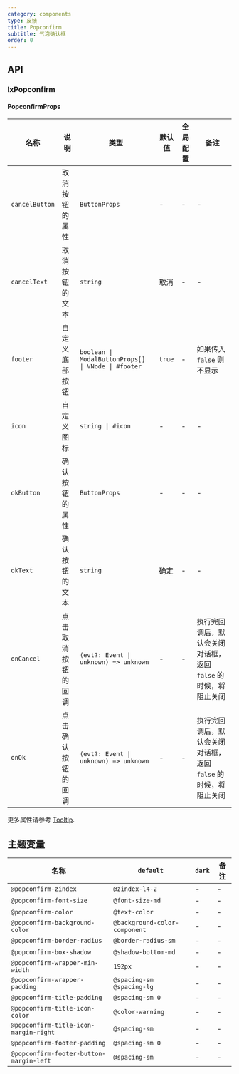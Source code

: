 ```yaml
---
category: components
type: 反馈
title: Popconfirm
subtitle: 气泡确认框
order: 0
---
```


## API

### IxPopconfirm

#### PopconfirmProps

| 名称 | 说明 | 类型 | 默认值 | 全局配置 | 备注 |
| --- | --- | --- | --- | --- | --- |
| `cancelButton` | 取消按钮的属性 | `ButtonProps` | - | -  | -  |
| `cancelText` | 取消按钮的文本 | `string` | 取消  | -  | -  |
| `footer` | 自定义底部按钮 | `boolean \| ModalButtonProps[] \| VNode \| #footer` | `true` | - | 如果传入 `false` 则不显示 |
| `icon` | 自定义图标 | `string \| #icon` | - | - | - |
| `okButton` | 确认按钮的属性 | `ButtonProps` | -  | - | -  |
| `okText` | 确认按钮的文本 | `string` | 确定 | - | - |
| `onCancel` | 点击取消按钮的回调 | `(evt?: Event \| unknown) => unknown` | - | - | 执行完回调后，默认会关闭对话框，返回 `false` 的时候，将阻止关闭 |
| `onOk` | 点击确认按钮的回调 | `(evt?: Event \| unknown) => unknown` | - | - | 执行完回调后，默认会关闭对话框，返回 `false` 的时候，将阻止关闭 |

更多属性请参考 [Tooltip](/components/tooltip/zh#TooltipProps).

<!--- insert less variable begin  --->
## 主题变量

| 名称 | `default` | `dark` | 备注 |
| --- | --- | --- | --- |
| `@popconfirm-zindex` | `@zindex-l4-2` | - | - |
| `@popconfirm-font-size` | `@font-size-md` | - | - |
| `@popconfirm-color` | `@text-color` | - | - |
| `@popconfirm-background-color` | `@background-color-component` | - | - |
| `@popconfirm-border-radius` | `@border-radius-sm` | - | - |
| `@popconfirm-box-shadow` | `@shadow-bottom-md` | - | - |
| `@popconfirm-wrapper-min-width` | `192px` | - | - |
| `@popconfirm-wrapper-padding` | `@spacing-sm @spacing-lg` | - | - |
| `@popconfirm-title-padding` | `@spacing-sm 0` | - | - |
| `@popconfirm-title-icon-color` | `@color-warning` | - | - |
| `@popconfirm-title-icon-margin-right` | `@spacing-sm` | - | - |
| `@popconfirm-footer-padding` | `@spacing-sm 0` | - | - |
| `@popconfirm-footer-button-margin-left` | `@spacing-sm` | - | - |
<!--- insert less variable end  --->